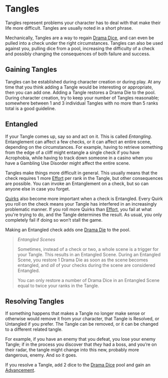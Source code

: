 # Tangles

Tangles represent problems your character has to deal with that make their life more difficult. Tangles are usually noted in a short phrase.

Mechanically, Tangles are a way to regain [Drama Dice](DramaDice.md), and can even be pulled into a check under the right circumstances. Tangles can also be used against you, pulling dice from a pool, increasing the difficulty of a check and possibly changing the consequences of both failure and success.

## Gaining Tangles

Tangles can be established during character creation or during play. At any time that you think adding a Tangle would be interesting or appropriate, then you can add one. Adding a Tangle restores a Drama Die to the pool. During character creation, try to keep your number of Tangles reasonable; somewhere between 1 and 3 individual Tangles with no more than 5 ranks total is a good guideline.

## Entangled

If your Tangle comes up, say so and act on it. This is called *Entangling*. Entanglement can affect a few checks, or it can affect an entire scene, depending on the circumstances. For example, having to retrieve something from the edge of a cliff might entangle a single check if you have Acrophobia, while having to track down someone in a casino when you have a Gambling Use Disorder might affect the entire scene.

Tangles make things more difficult in general. This usually means that the check requires 1 more [Effort](Effort.md) per rank in the Tangle, but other consequences are possible. You can invoke an Entanglement on a check, but so can anyone else in case you forget.

[Quirks](Quirks.md) also become more important when a check is Entangled. Every Quirk you roll on the check means your Tangle has interfered in an increasingly problematic manner. If you roll more Quirks than [Effort](Effort.md), you fail at what you're trying to do, and the Tangle determines the result. As usual, you only completely fail if doing so won’t stall the game.

Making an Entangled check adds one [Drama Die](DramaDice.md) to the pool.

> *Entangled Scenes*
> 
> Sometimes, instead of a check or two, a whole scene is a trigger for your Tangle. This results in an Entangled Scene. During an Entangled Scene, you restore 1 Drama Die as soon as the scene becomes entangled, and *all* of your checks during the scene are considered Entangled.
> 
> You can only restore a number of Drama Dice in an Entangled Scene equal to twice your ranks in the Tangle.

## Resolving Tangles

If something happens that makes a Tangle no longer make sense or otherwise would remove it from your character, that Tangle is Resolved, or Untangled if you prefer. The Tangle can be removed, or it can be changed to a different related tangle. 

For example, if you have an enemy that you defeat, you lose your enemy Tangle; if in the process you discover that *they* had a boss, and you’re on their radar, the tangle might change into this new, probably more dangerous, enemy. And so it goes.

If you resolve a Tangle, add 2 dice to the [Drama Dice](DramaDice.md) pool and gain an [Advancement](Advancement.md).